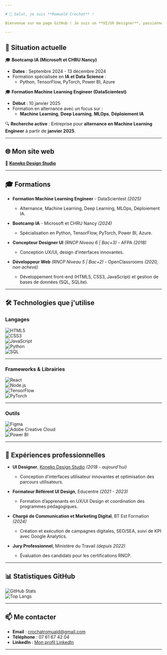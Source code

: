 ```yaml
---

# 👋 Salut, je suis **Romuald Crochat** !

Bienvenue sur ma page GitHub ! Je suis un **UI/UX Designer**, passionné par le **développement web** et l'**intelligence artificielle**. Actuellement en reconversion dans le domaine du **Machine Learning**, je vais débuter une **formation en alternance en Machine Learning Engineer** à partir de **janvier 2025** et je suis activement à la recherche d'une **entreprise partenaire** pour cette alternance.

---
```


## 🌟 **Situation actuelle**
🎓 **Bootcamp IA (Microsoft et CHRU Nancy)**  
- **Dates** : Septembre 2024 - 13 décembre 2024  
- Formation spécialisée en **IA et Data Science** :  
  - Python, TensorFlow, PyTorch, Power BI, Azure  

🎓 **Formation Machine Learning Engineer (DataScientest)**  
- **Début** : 10 janvier 2025  
- Formation en alternance avec un focus sur :  
  - **Machine Learning**, **Deep Learning**, **MLOps**, **Déploiement IA**  

🔍 **Recherche active** : Entreprise pour **alternance en Machine Learning Engineer** à partir de **janvier 2025**.  

---

## 🌐 **Mon site web**
🔗 **[Koneko Design Studio](https://www.konekodesignstudio.fr)**  

---

## 🎓 **Formations**

- **Formation Machine Learning Engineer** - DataScientest *(2025)*  
  - Alternance, Machine Learning, Deep Learning, MLOps, Déploiement IA.  

- **Bootcamp IA** - Microsoft et CHRU Nancy *(2024)*  
  - Spécialisation en Python, TensorFlow, PyTorch, Power BI, Azure.  

- **Concepteur Designer UI** *(RNCP Niveau 6 | Bac+3)* - AFPA *(2018)*  
  - Conception UX/UI, design d’interfaces innovantes.  

- **Développeur Web** *(RNCP Niveau 5 | Bac+2)* - OpenClassrooms *(2020, non achevé)*  
  - Développement front-end (HTML5, CSS3, JavaScript) et gestion de bases de données (SQL, SQLite).

---

## 🛠️ **Technologies que j'utilise**

### **Langages**  
![HTML5](https://img.shields.io/badge/-HTML5-E34F26?logo=html5&logoColor=white&style=for-the-badge)  
![CSS3](https://img.shields.io/badge/-CSS3-1572B6?logo=css3&logoColor=white&style=for-the-badge)  
![JavaScript](https://img.shields.io/badge/-JavaScript-F7DF1E?logo=javascript&logoColor=black&style=for-the-badge)  
![Python](https://img.shields.io/badge/-Python-3776AB?logo=python&logoColor=white&style=for-the-badge)  
![SQL](https://img.shields.io/badge/-SQL-003B57?logo=postgresql&logoColor=white&style=for-the-badge)  

---

### **Frameworks & Librairies**  
![React](https://img.shields.io/badge/-React-61DAFB?logo=react&logoColor=black&style=for-the-badge)  
![Node.js](https://img.shields.io/badge/-Node.js-339933?logo=node.js&logoColor=white&style=for-the-badge)  
![TensorFlow](https://img.shields.io/badge/-TensorFlow-FF6F00?logo=tensorflow&logoColor=white&style=for-the-badge)  
![PyTorch](https://img.shields.io/badge/-PyTorch-EE4C2C?logo=pytorch&logoColor=white&style=for-the-badge)

---

### **Outils**  
![Figma](https://img.shields.io/badge/-Figma-F24E1E?logo=figma&logoColor=white&style=for-the-badge)  
![Adobe Creative Cloud](https://img.shields.io/badge/-Adobe%20Creative%20Cloud-DA1F26?logo=adobecreativecloud&logoColor=white&style=for-the-badge)  
![Power BI](https://img.shields.io/badge/-Power%20BI-F2C811?logo=powerbi&logoColor=black&style=for-the-badge)  

---

## 💼 **Expériences professionnelles**

- **UI Designer**, [Koneko Design Studio](https://www.konekodesignstudio.fr) *(2018 - aujourd'hui)*  
  - Conception d’interfaces utilisateur innovantes et optimisation des parcours utilisateurs.

- **Formateur Référent UI Design**, Educentre *(2021 - 2023)*  
  - Formation d’apprenants en UX/UI Design et coordination des programmes pédagogiques.

- **Chargé de Communication et Marketing Digital**, BT Est Formation *(2024)*  
  - Création et exécution de campagnes digitales, SEO/SEA, suivi de KPI avec Google Analytics.

- **Jury Professionnel**, Ministère du Travail *(depuis 2022)*  
  - Évaluation des candidats pour les certifications RNCP.

---

## 📊 **Statistiques GitHub**
![GitHub Stats](https://github-readme-stats.vercel.app/api?username=Romcro&show_icons=true&theme=radical)  
![Top Langs](https://github-readme-stats.vercel.app/api/top-langs/?username=Romcro&layout=compact&theme=radical)  

---

## 📫 **Me contacter**
- **Email** : [crochatromuald@gmail.com](mailto:crochatromuald@gmail.com)  
- **Téléphone** : 07 61 67 42 04  
- **LinkedIn** : [Mon profil LinkedIn](https://linkedin.com/in/romuald-crochat)  

---
